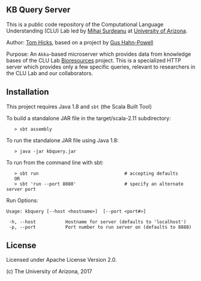 ## KB Query Server

This is a public code repository of the Computational Language Understanding (CLU) Lab led by [Mihai Surdeanu](http://surdeanu.info/mihai/) at [University of Arizona](http://www.arizona.edu).

Author: [Tom Hicks](https://github.com/hickst), based on a project by
[Gus Hahn-Powell](https://github.com/myedibleenso)

Purpose: An `Akka`-based microserver which provides data from knowledge bases of the
CLU Lab [Bioresources](https://github.com/clulab/bioresources) project. This is a
specialized HTTP server which provides only a few specific queries, relevant to
researchers in the CLU Lab and our collaborators.

## Installation

This project requires Java 1.8 and `sbt` (the Scala Built Tool)

To build a standalone JAR file in the target/scala-2.11 subdirectory:

```
   > sbt assembly
```

To run the standalone JAR file using Java 1.8:

```
   > java -jar kbquery.jar
```

To run from the command line with sbt:

```
   > sbt run                                # accepting defaults
   OR
   > sbt 'run --port 8080'                  # specify an alternate server port
```

Run Options:

```
Usage: kbquery [--host <hostname>]  [--port <port#>]

 -h, --host           Hostname for server (defaults to 'localhost')
 -p, --port           Port number to run server on (defaults to 8888)
```

## License

Licensed under Apache License Version 2.0.

(c) The University of Arizona, 2017
